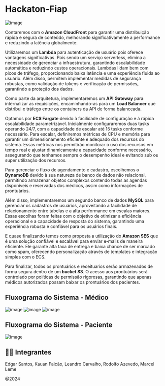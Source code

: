 # Hackaton-Fiap

![image](https://github.com/user-attachments/assets/20490bb7-d6f8-4923-bd84-223d61cc0e02)

Contaremos com o **Amazon CloudFront** para garantir uma distribuição rápida e segura de conteúdo, melhorando significativamente a performance e reduzindo a latência globalmente. 

Utilizaremos um **Lambda** para autenticação de usuário pois oferece vantagens significativas. Pois sendo um serviço serverless, elimina a necessidade de gerenciar a infraestrutura, garantindo escalabilidade automática e reduzindo custos operacionais. Lambdas lidam bem com picos de tráfego, proporcionando baixa latência e uma experiência fluida ao usuário. Além disso, permitem implementar medidas de segurança robustas, como validação de tokens e verificação de permissões, garantindo a proteção dos dados.

Como parte da arquitetura, implementaremos um **API Gateway** para internalizar as requisições, encaminhando-as para um **Load Balancer** que distribui o tráfego entre os containers da API de forma balanceada. 

Optamos por **ECS Fargate** devido à facilidade de configuração e à rápida escalabilidade parametrizável. Inicialmente configuraremos duas tasks operando 24/7, com a capacidade de escalar até 15 tasks conforme necessário. Para escalar, definiremos métricas de CPU e memória para garantir um dimensionamento eficiente e adequado dos recursos do sistema. Essas métricas nos permitirão monitorar o uso dos recursos em tempo real e ajustar dinamicamente a capacidade conforme necessário, assegurando que tenhamos sempre o desempenho ideal e evitando sub ou super utilização dos recursos.

Para gerenciar o fluxo de agendamento e cadastro, escolhemos o **DynamoDB** devido à sua natureza de banco de dados não relacional, permitindo armazenar objetos complexos contendo todas as agendas disponíveis e reservadas dos médicos, assim como informações de prontuários. 

Além disso, implementaremos um segundo banco de dados **MySQL** para gerenciar os cadastros de usuários, aproveitando a facilidade de relacionamento entre tabelas e a alta performance em escalas maiores. Essas escolhas foram feitas com o objetivo de otimizar a eficiência operacional e a capacidade de resposta do sistema, garantindo uma experiência robusta e confiável para os usuários finais.

E quase finalizando temos como proposta a utilização do **Amazon SES** que é uma solução confiável e escalável para enviar e-mails de maneira eficiente. Ele garante alta taxa de entrega e baixa chance de ser marcado como spam, oferecendo personalização através de templates e integração simples com o ECS.

Para finalizar, todos os prontuários e receituarios serão armazenados de forma segura dentro de um **bucket S3**. O acesso aos prontuários será controlado por políticas de permissão rigorosas, garantindo que apenas médicos autorizados possam baixar os prontuários dos pacientes.

##  Fluxograma do Sistema - Médico
![image](https://github.com/user-attachments/assets/9761794e-c10d-4a92-a39e-b5d2ce818251)
![image](https://github.com/user-attachments/assets/8721f792-952c-465c-a057-8c39fd2d5736)
![image](https://github.com/user-attachments/assets/acc2abf1-a595-43b5-9fa9-9c9580610a8c)

##  Fluxograma do Sistema - Paciente
![image](https://github.com/user-attachments/assets/20aad976-fb06-402e-8510-386ac617aaf4)




## 👨‍💻 Integrantes
Edgar Santos,
Kauan Falcão,
Leandro Carvalho,
Rodolfo Azevedo,
Marcel Leme

@2024
